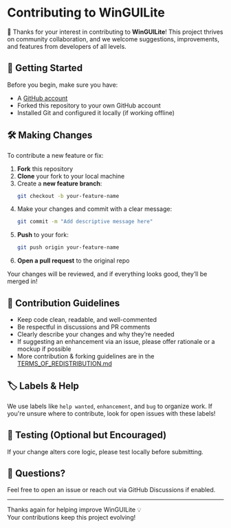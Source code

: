 # Contributing to WinGUILite

🎉 Thanks for your interest in contributing to **WinGUILite**! This project thrives on community collaboration, and we welcome suggestions, improvements, and features from developers of all levels.

## 🚀 Getting Started

Before you begin, make sure you have:

- A [GitHub account](https://github.com/join)
- Forked this repository to your own GitHub account
- Installed Git and configured it locally (if working offline)

## 🛠️ Making Changes

To contribute a new feature or fix:

1. **Fork** this repository
2. **Clone** your fork to your local machine
3. Create a **new feature branch**:
   ```bash
   git checkout -b your-feature-name
   ```
4. Make your changes and commit with a clear message:
   ```bash
   git commit -m "Add descriptive message here"
   ```
5. **Push** to your fork:
   ```bash
   git push origin your-feature-name
   ```
6. **Open a pull request** to the original repo

Your changes will be reviewed, and if everything looks good, they’ll be merged in!

## 🙌 Contribution Guidelines

- Keep code clean, readable, and well-commented
- Be respectful in discussions and PR comments
- Clearly describe your changes and why they’re needed
- If suggesting an enhancement via an issue, please offer rationale or a mockup if possible
- More contribution & forking guidelines are in the [TERMS_OF_REDISTRIBUTION.md](https://github.com/JimmyPla6z/WinGUILite/edit/main/TERMS_OF_REDISTRIBUTION.md) 

## 🏷️ Labels & Help

We use labels like `help wanted`, `enhancement`, and `bug` to organize work. If you're unsure where to contribute, look for open issues with these labels!

## 🧪 Testing (Optional but Encouraged)

If your change alters core logic, please test locally before submitting.

## 💬 Questions?

Feel free to open an issue or reach out via GitHub Discussions if enabled.

---

Thanks again for helping improve WinGUILite 💡  
Your contributions keep this project evolving!
